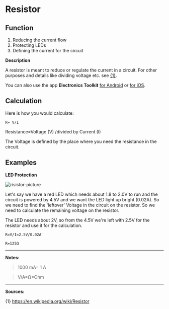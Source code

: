 # Resistor
## Function
1. Reducing the current flow
2. Protecting LEDs
3. Defining the current for the circuit

**Description**

A resistor is meant to reduce or regulate the current in a circuit. For other purposes and details like dividing voltage etc. see [{1}](https://en.wikipedia.org/wiki/Resistor).

You can also use the app **Electronics Toolkit** [for Android](https://play.google.com/store/apps/details?id=com.daveyhollenberg.electronicstoolkit) or [for iOS](https://apps.apple.com/us/app/electronics-toolkit/id1350248261).


## Calculation
Here is how you would calculate:

`R= V/I` 

Resistance=Voltage (V) /divided by Current (I)

The Voltage is defined by the place where you need the resistance in the circuit. 

## Examples

**LED Protection**

![risistor-picture](resistor1.jpg)

Let's say we have a red LED which needs about 1.8 to 2.0V to run and the circuit is powered by 4.5V and we want the LED light up bright (0.02A). So we need to find the 'leftover' Voltage in the circuit on the resistor. So we need to calculate the remaining voltage on the resistor. 

The LED needs about 2V, so from the 4.5V we're left with 2.5V for the resistor and use it for the calculation.

`R=V/I=2.5V/0.02A`

`R=125Ω`



----
**Notes:**

> 1000 mA= 1 A

> V/A=Ω=Ohm


----
**Sources:**

{1} https://en.wikipedia.org/wiki/Resistor

